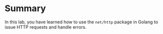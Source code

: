 # Summary

In this lab, you have learned how to use the `net/http` package in Golang to issue HTTP requests and handle errors.
